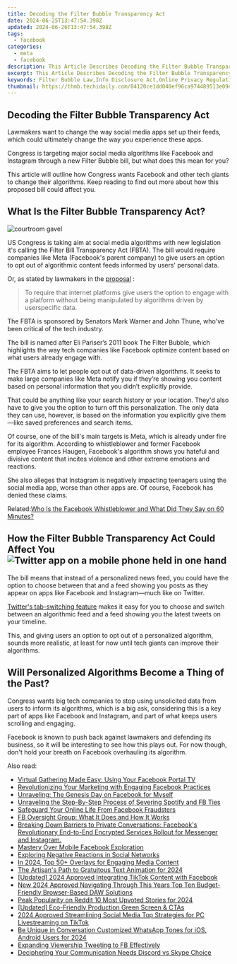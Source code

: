 ```yaml
---
title: Decoding the Filter Bubble Transparency Act
date: 2024-06-25T13:47:54.398Z
updated: 2024-06-26T13:47:54.398Z
tags:
  - facebook
categories:
  - meta
  - facebook
description: This Article Describes Decoding the Filter Bubble Transparency Act
excerpt: This Article Describes Decoding the Filter Bubble Transparency Act
keywords: Filter Bubble Law,Info Disclosure Act,Online Privacy Regulation,Content Filtering Legislation,Digital Transparency Act,Web Visibility Bill,Data Openness Act
thumbnail: https://thmb.techidaily.com/84120ce1dd040ef96ca974489513e09e6fd38ddc4b035ddddd4021d7d15c6c74.jpg
---
```


## Decoding the Filter Bubble Transparency Act

 Lawmakers want to change the way social media apps set up their feeds, which could ultimately change the way you experience these apps.

 Congress is targeting major social media algorithms like Facebook and Instagram through a new Filter Bubble bill, but what does this mean for you?

 This article will outline how Congress wants Facebook and other tech giants to change their algorithms. Keep reading to find out more about how this proposed bill could affect you.

## What Is the Filter Bubble Transparency Act?

![courtroom gavel](https://static1.makeuseofimages.com/wordpress/wp-content/uploads/2021/03/courtroom-gavel-judge.jpg)

 US Congress is taking aim at social media algorithms with new legislation it's calling the Filter Bill Transparency Act (FBTA). The bill would require companies like Meta (Facebook's parent company) to give users an option to opt out of algorithmic content feeds informed by users' personal data.

 Or, as stated by lawmakers in the [proposal](https://s3.documentcloud.org/documents/21100363/buck%5F030%5Fxml-filter-bubble.pdf) :

> To require that internet platforms give users the option to engage with a platform without being manipulated by algorithms driven by userspecific data.

 The FBTA is sponsored by Senators Mark Warner and John Thune, who've been critical of the tech industry.

 The bill is named after Eli Pariser’s 2011 book The Filter Bubble, which highlights the way tech companies like Facebook optimize content based on what users already engage with.

 The FBTA aims to let people opt out of data-driven algorithms. It seeks to make large companies like Meta notify you if they’re showing you content based on personal information that you didn’t explicitly provide.

 That could be anything like your search history or your location. They'd also have to give you the option to turn off this personalization. The only data they can use, however, is based on the information you explicitly give them—like saved preferences and search items.

 Of course, one of the bill's main targets is Meta, which is already under fire for its algorithm. According to whistleblower and former Facebook employee Frances Haugen, Facebook's algorithm shows you hateful and divisive content that incites violence and other extreme emotions and reactions.

 She also alleges that Instagram is negatively impacting teenagers using the social media app, worse than other apps are. Of course, Facebook has denied these claims.

 Related:[Who Is the Facebook Whistleblower and What Did They Say on 60 Minutes?](https://www.makeuseof.com/who-is-facebook-whistleblower-60-minutes-interview-claims/)

## How the Filter Bubble Transparency Act Could Affect You ![Twitter app on a mobile phone held in one hand](https://static1.makeuseofimages.com/wordpress/wp-content/uploads/2021/11/twitter-app.jpg)

 The bill means that instead of a personalized news feed, you could have the option to choose between that and a feed showing you posts as they appear on apps like Facebook and Instagram—much like on Twitter.

[Twitter's tab-switching feature](https://www.makeuseof.com/twitter-switch-between-top-and-latest-tweets/) makes it easy for you to choose and switch between an algorithmic feed and a feed showing you the latest tweets on your timeline.

 This, and giving users an option to opt out of a personalized algorithm, sounds more realistic, at least for now until tech giants can improve their algorithms.

## Will Personalized Algorithms Become a Thing of the Past?

 Congress wants big tech companies to stop using unsolicited data from users to inform its algorithms, which is a big ask, considering this is a key part of apps like Facebook and Instagram, and part of what keeps users scrolling and engaging.

 Facebook is known to push back against lawmakers and defending its business, so it will be interesting to see how this plays out. For now though, don't hold your breath on Facebook overhauling its algorithm.


<ins class="adsbygoogle"
     style="display:block"
     data-ad-format="autorelaxed"
     data-ad-client="ca-pub-7571918770474297"
     data-ad-slot="1223367746"></ins>



<ins class="adsbygoogle"
     style="display:block"
     data-ad-client="ca-pub-7571918770474297"
     data-ad-slot="8358498916"
     data-ad-format="auto"
     data-full-width-responsive="true"></ins>

<span class="atpl-alsoreadstyle">Also read:</span>
<div><ul>
<li><a href="https://facebook.techidaily.com/virtual-gathering-made-easy-using-your-facebook-portal-tv/"><u>Virtual Gathering Made Easy: Using Your Facebook Portal TV</u></a></li>
<li><a href="https://facebook.techidaily.com/revolutionizing-your-marketing-with-engaging-facebook-practices/"><u>Revolutionizing Your Marketing with Engaging Facebook Practices</u></a></li>
<li><a href="https://facebook.techidaily.com/unraveling-the-genesis-day-on-facebook-for-myself/"><u>Unraveling: The Genesis Day on Facebook for Myself</u></a></li>
<li><a href="https://facebook.techidaily.com/unraveling-the-step-by-step-process-of-severing-spotify-and-fb-ties/"><u>Unraveling the Step-By-Step Process of Severing Spotify and FB Ties</u></a></li>
<li><a href="https://facebook.techidaily.com/safeguard-your-online-life-from-facebook-fraudsters/"><u>Safeguard Your Online Life From Facebook Fraudsters</u></a></li>
<li><a href="https://facebook.techidaily.com/fb-oversight-group-what-it-does-and-how-it-works/"><u>FB Oversight Group: What It Does and How It Works</u></a></li>
<li><a href="https://facebook.techidaily.com/1719151766914-breaking-down-barriers-to-private-conversations-facebooks-revolutionary-end-to-end-encrypted-services-rollout-for-messenger-and-instagram/"><u>Breaking Down Barriers to Private Conversations: Facebook's Revolutionary End-to-End Encrypted Services Rollout for Messenger and Instagram.</u></a></li>
<li><a href="https://facebook.techidaily.com/mastery-over-mobile-facebook-exploration/"><u>Mastery Over Mobile Facebook Exploration</u></a></li>
<li><a href="https://facebook.techidaily.com/exploring-negative-reactions-in-social-networks/"><u>Exploring Negative Reactions in Social Networks</u></a></li>
<li><a href="https://some-skills.techidaily.com/in-2024-top-50plus-overlays-for-engaging-media-content/"><u>In 2024, Top 50+ Overlays for Engaging Media Content</u></a></li>
<li><a href="https://some-tips.techidaily.com/the-artisans-path-to-gratuitous-text-animation-for-2024/"><u>The Artisan's Path to Gratuitous Text Animation for 2024</u></a></li>
<li><a href="https://facebook-video-recording.techidaily.com/updated-2024-approved-integrating-tiktok-content-with-facebook/"><u>[Updated] 2024 Approved  Integrating TikTok Content with Facebook</u></a></li>
<li><a href="https://audio-editing.techidaily.com/new-2024-approved-navigating-through-this-years-top-ten-budget-friendly-browser-based-daw-solutions/"><u>New 2024 Approved Navigating Through This Years Top Ten Budget-Friendly Browser-Based DAW Solutions</u></a></li>
<li><a href="https://extra-approaches.techidaily.com/peak-popularity-on-reddit-10-most-upvoted-stories-for-2024/"><u>Peak Popularity on Reddit  10 Most Upvoted Stories for 2024</u></a></li>
<li><a href="https://youtube-clips.techidaily.com/updated-eco-friendly-production-green-screen-and-ctas/"><u>[Updated] Eco-Friendly Production  Green Screen & CTAs</u></a></li>
<li><a href="https://tiktok-video-recordings.techidaily.com/2024-approved-streamlining-social-media-top-strategies-for-pc-livestreaming-on-tiktok/"><u>2024 Approved  Streamlining Social Media  Top Strategies for PC Livestreaming on TikTok</u></a></li>
<li><a href="https://extra-hints.techidaily.com/be-unique-in-conversation-customized-whatsapp-tones-for-ios-android-users-for-2024/"><u>Be Unique in Conversation  Customized WhatsApp Tones for iOS, Android Users for 2024</u></a></li>
<li><a href="https://twitter-videos.techidaily.com/expanding-viewership-tweeting-to-fb-effectively/"><u>Expanding Viewership  Tweeting to FB Effectively</u></a></li>
<li><a href="https://tiktok-video-recordings.techidaily.com/deciphering-your-communication-needs-discord-vs-skype-choice/"><u>Deciphering Your Communication Needs  Discord vs Skype Choice</u></a></li>
</ul></div>
